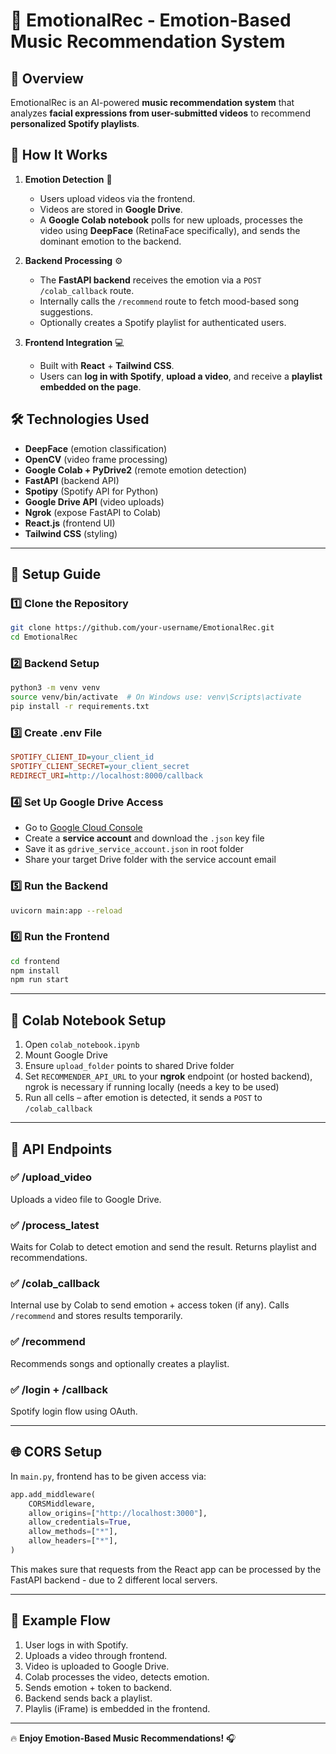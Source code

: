# 🎵 EmotionalRec - Emotion-Based Music Recommendation System

## **📌 Overview**
EmotionalRec is an AI-powered **music recommendation system** that analyzes **facial expressions from user-submitted videos** to recommend **personalized Spotify playlists**.

## **🚀 How It Works**
1. **Emotion Detection** 🧠
   - Users upload videos via the frontend.
   - Videos are stored in **Google Drive**.
   - A **Google Colab notebook** polls for new uploads, processes the video using **DeepFace** (RetinaFace specifically), and sends the dominant emotion to the backend.

2. **Backend Processing** ⚙️
   - The **FastAPI backend** receives the emotion via a `POST /colab_callback` route.
   - Internally calls the `/recommend` route to fetch mood-based song suggestions.
   - Optionally creates a Spotify playlist for authenticated users.

3. **Frontend Integration** 💻
   - Built with **React** + **Tailwind CSS**.
   - Users can **log in with Spotify**, **upload a video**, and receive a **playlist embedded on the page**.

## **🛠 Technologies Used**
- **DeepFace** (emotion classification)
- **OpenCV** (video frame processing)
- **Google Colab + PyDrive2** (remote emotion detection)
- **FastAPI** (backend API)
- **Spotipy** (Spotify API for Python)
- **Google Drive API** (video uploads)
- **Ngrok** (expose FastAPI to Colab)
- **React.js** (frontend UI)
- **Tailwind CSS** (styling)

---

## **🔧 Setup Guide**

### **1️⃣ Clone the Repository**
```bash
git clone https://github.com/your-username/EmotionalRec.git
cd EmotionalRec
```

### **2️⃣ Backend Setup**
```bash
python3 -m venv venv
source venv/bin/activate  # On Windows use: venv\Scripts\activate
pip install -r requirements.txt
```

### **3️⃣ Create .env File**
```ini
SPOTIFY_CLIENT_ID=your_client_id
SPOTIFY_CLIENT_SECRET=your_client_secret
REDIRECT_URI=http://localhost:8000/callback
```

### **4️⃣ Set Up Google Drive Access**
- Go to [Google Cloud Console](https://console.cloud.google.com/)
- Create a **service account** and download the `.json` key file
- Save it as `gdrive_service_account.json` in root folder
- Share your target Drive folder with the service account email


### **5️⃣ Run the Backend**
```bash
uvicorn main:app --reload
```

### **6️⃣ Run the Frontend**
```bash
cd frontend
npm install
npm run start
```

---

## **🚀 Colab Notebook Setup**
1. Open `colab_notebook.ipynb`
2. Mount Google Drive
3. Ensure `upload_folder` points to shared Drive folder
4. Set `RECOMMENDER_API_URL` to your **ngrok** endpoint (or hosted backend), ngrok is necessary if running locally (needs a key to be used)
5. Run all cells – after emotion is detected, it sends a `POST` to `/colab_callback`

---

## **🎯 API Endpoints**

### ✅ **/upload_video**
Uploads a video file to Google Drive.

### ✅ **/process_latest**
Waits for Colab to detect emotion and send the result.
Returns playlist and recommendations.

### ✅ **/colab_callback**
Internal use by Colab to send emotion + access token (if any).
Calls `/recommend` and stores results temporarily.

### ✅ **/recommend**
Recommends songs and optionally creates a playlist.

### ✅ **/login + /callback**
Spotify login flow using OAuth.

---

## **🌐 CORS Setup**
In `main.py`, frontend has to be given access via:
```python
app.add_middleware(
    CORSMiddleware,
    allow_origins=["http://localhost:3000"],
    allow_credentials=True,
    allow_methods=["*"],
    allow_headers=["*"],
)
```
This makes sure that requests from the React app can be processed by the FastAPI backend - due to 2 different local servers.

---

## **🧪 Example Flow**
1. User logs in with Spotify.
2. Uploads a video through frontend.
3. Video is uploaded to Google Drive.
4. Colab processes the video, detects emotion.
5. Sends emotion + token to backend.
6. Backend sends back a playlist.
7. Playlis (iFrame) is embedded in the frontend.

---

🔥 **Enjoy Emotion-Based Music Recommendations!** 🎧

